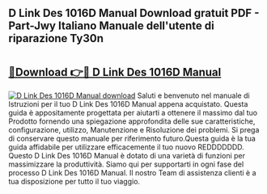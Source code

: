 ## D Link Des 1016D Manual Download gratuit PDF - Part-Jwy Italiano Manuale dell'utente di riparazione Ty30n

# <h2><a href="http://dfbejjy.blite.top/?on=D+Link+Des+1016D+Manual">🔗Download 👉🔴 D Link Des 1016D Manual</a></h2>

[![D Link Des 1016D Manual download](https://i.imgur.com/lujVjoI.png)](http://dfbejjy.blite.top/?on=D+Link+Des+1016D+Manual)
Saluti e benvenuto nel manuale di Istruzioni per il tuo D Link Des 1016D Manual appena acquistato. Questa guida è appositamente progettata per aiutarti a ottenere il massimo dal tuo Prodotto fornendo una spiegazione approfondita delle sue caratteristiche, configurazione, utilizzo, Manutenzione e Risoluzione dei problemi. Si prega di conservare questo manuale per riferimento futuro.Questa guida è la tua guida affidabile per utilizzare efficacemente il tuo nuovo REDDDDDDD. Questo D Link Des 1016D Manual è dotato di una varietà di funzioni per massimizzare la produttività. Siamo qui per supportarti in ogni fase del processo D Link Des 1016D Manual. Il nostro Team di assistenza clienti è a tua disposizione per tutto il tuo viaggio.
